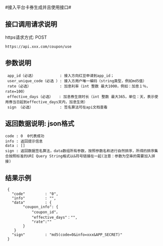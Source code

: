 #接入平台卡券生成并且使用接口#

## 接口调用请求说明 ##

https请求方式: POST

    https://api.xxx.com/coupon/use

## 参数说明 ##
	
     app_id（必选）           : 接入方向红豆申请到app_id； 
     user_unique_code（必选 ）: 接入方用户唯一编码（string类型，例如md5值）
     rate（必选）             : 加息利率（int 整数 最大1000，例如：加息１％，rate=100）
     effective_days（必选） 　: 加息券生效时长（int 整数 最大365，单位：天，表示使用券当日起到effective_days天内，加息生效）
     sign （必选）            : 签名算法可在api文档查看 


## 返回数据说明: json格式 ##
    code : 0  0代表成功 
    info : 返回提示信息
    data : []
    sign : 返回数据签名算法，data数组所有参数，按照参数名称进行自然排序，所得的排序集合按照标准的URI Query String格式以&符号链接在一起(注意：参数为空串的需要加入拼接)

## 结果示例 ##

     {
       "code"         : "0",     
       "info"         : "",   
       "data"         : {
            "coupon_info": {
                "coupon_id"，
                "effective_days"："",
                "rate":""
            }
        }  
       "sign"         : "md5(code=0&info=xxx&APP_SECRET)"        
     }
 
 

